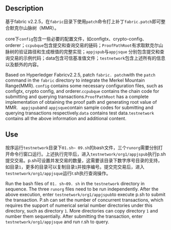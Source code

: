 ## Description

基于fabric v2.2.5，在`fabric`目录下使用`patch`命令打上补丁`fabric.patch`即可整合默克尔山脉树（MMR）。

core下`config`包含一些必要的配置文件，如configtx、crypto-config、orderer；`ccpubque`包含提交和查询交易的链码；`ProofPathRoot`有求取默克尔山脉树的验证路径和生成根值的完整实现；`appjspub`与`appjsque` 分别包含提交和查询交易的示例代码；data包含可信基准值文件；`testnetwork`包含上述所有的信息以及额外的内容。

Based on Hyperledger Fabricv2.2.5, patch `fabric. patch`with the `patch` command in the `fabric` directory to integrate the Merkel Mountain Range(MMR).
 `config` contains some necessary configuration files, such as configtx, crypto config, and orderer.` ccpubque ` contains the chain code for submitting and querying transactions.` ProofPathRoot ` has a complete implementation of obtaining the proof path and generating root value of MMR. ` appjspub`and ` appjsque `contain sample codes for submitting and querying transactions respectively.`data` contains test data.` testnetwork ` contains all the above information and additional content.

## Use

按序运行`testnetwork`目录下`01.sh~ 09.sh`的bash文件，三个`runorg`需要分别打开命令行窗口运行。上述执行完毕后，进入`testnetwork/org1/appjspub`执行p.sh提交交易。p.sh可设置并发交易的数量，这需要该目录下数字序号目录的支持，如目录`1`，更多的目录可以复制目录`1`并按序编号。提交完交易后，进入`testnetwork/org1/appjsque`运行r.sh执行查询操作。

Run the bash files of `01. sh~09. sh` in the `testnetwork` directory in sequence. The three `runorg` files need to be run independently. After the above execution, enter `testnetwork/org1/appjspub`to execute p.sh to submit the transaction. P.sh can set the number of concurrent transactions, which requires the support of numerical serial number directories under this directory, such as directory `1`. More directories can copy directory `1` and number them sequentially. After submitting the transaction, enter `testnetwork/org1/appjsque` and run r.sh to query.

